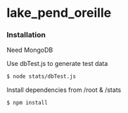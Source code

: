 # lake_pend_oreille
### Installation

Need MongoDB

Use dbTest.js to generate test data
```sh
$ node stats/dbTest.js
```

Install dependencies from /root & /stats
```sh
$ npm install 
```
